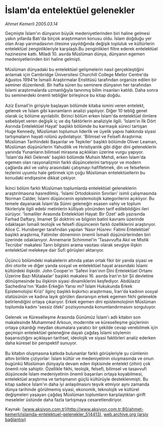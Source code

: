 # İslam'da entelektüel gelenekler

*Ahmet Kemerli 2005.03.14*

<div class="pNewsDetailMainContent ctx_content" itemprop="articleBody">
 Geçmişte İslam'ın dünyanın büyük medeniyetlerinden biri haline gelmesi yakın yıllarda Batı'da birçok araştırmanın konusu oldu. İslam doğduğu yer olan Arap yarımadasının ötesine yayıldığında değişik topluluk ve kültürlerin entelektüel zenginlikleriyle karşılaştı.Bu zenginlikleri filtre ederek entelektüel hazinesine kattı. Miladi 10. asırda Müslüman dünya, dünyanın egemen medeniyetlerinden biri haline gelmişti.
 <br/>
 <br/>
 Müslüman dünyadaki bu entelektüel gelişmelerin nasıl gerçekleştiğini anlamak için Cambridge Üniversitesi Churchill College Mellor Centre'da Ağustos 1994'te İsmaili Araştırmalar Enstitüsü tarafından organize edilen bir seminer düzenlendi. Bir hafta süren bu seminere dünyanın her tarafından İslami araştırmalarda uzmanlığıyla tanınmış bilim insanları katıldı. Daha sonra bu seminerdeki önemli tebliğler birleşince bu kitap doğdu.
 <br/>
 <br/>
 Aziz Esmail'in girişiyle başlayan bölümde kitaba ismini veren entelekt, gelenek ve İslam gibi kavramların analizi yapılıyor. Diğer 10 tebliğ genel olarak üç bölüme ayrılabilir. Birinci bölüm erken İslam'da entelektüel ilimlere sebebiyet veren değişik iç ve dış faktörlerin analiziyle ilgili. 'İslam'ın İlk Dört Asrında Entelektüel Hayat' başlıklı bölümde bu karmaşık süreci tartışan Huge Kennedy, Müslüman toplumun liderlik ve üyelik yapısı hakkında siyasi tartışmaların hayati rolünü aydınlatıyor. 'Bilimsel ve Felsefi Araştırma: Müslüman Tarihindeki Başarılar ve Tepkiler' başlıklı bölümde Oliver Leaman, Müslüman düşünürlerin Yahudilik ve Hıristiyanlık gibi diğer dini geleneklerin yanında Yunanların bilimsel mirasına açıklıkları üzerine vurgu yapıyor. 'İslam'da Akli Gelenek' başlıklı bölümde Muhsin Mehdi, erken İslam'da egemen olan rasyonalizmin farklı düşüncelerini tartışıyor ve modern çağlarda akıl ve vahiy arasındaki çatışmayı hafifletmek, din ve felsefenin tezlerini uyumlu hale getirmek için çoğu Müslüman entelektüellerin bu konudaki endişesine dikkat çekiyor.
 <br/>
 <br/>
 İkinci bölüm farklı Müslüman toplumlarda entelektüel geleneklerin araştırılmasına hasredilmiş. 'İslami Ortodoksinin Sınırları' isimli çalışmasında Norman Calder, İslami düşüncenin epistemolojik kategorilerini açıklıyor. Bu temele dayanarak İslam'da Sünni geleneğin esasen vahiy ve toplum fikirleriyle ilgili edebi metinlerin külliyatı yönünden tarif edilebildiğini ileri sürüyor. 'İsmaililer Arasında Entelektüel Hayat: Bir Özet' adlı yazısında Farhad Daftary, İmamet Şii doktrini ve bilginin batini kavramı üzerinde odaklaşan İsmaili teolojik ve felsefi düşüncenin farklı özelliklerini araştırıyor. Alice C. Hunsberger tarafından yapılan 'Nasır Hüsrev: Fatimi Entelektüel' başlıklı araştırma, Fatimiler döneminin önemli İsmaili düşünürlerinden biri üzerinde odaklanıyor. Annemarie Schimmel'in 'Tasavvufta Akıl ve Mistik Tecrübe' makalesi Tanrı bilgisini arama vasıtası olarak sevgiye ilişkin entelektüel melekeye dair Sufi görüşleri aktarıyor.
 <br/>
 <br/>
 Üçüncü bölümdeki makalelerin altında yatan ortak fikir bir yanda siyasi ve dini otorite ve diğer yanda sosyal ve entelektüel hayat arasındaki İslami kültürdeki ilişkidir. John Cooper'ın 'Safevi İran'ının Dini Entelektüel Ortamı Üzerine Bazı Mütalaalar' başlıklı makalesi 16. asırda İran'ın bir Şii devletine dönüşmesinde bu ilişkinin siyasi dinamiklerini keşfediyor. Abdülaziz Sachedina'nın 'Kadın Erkeğin Yarısı mı? İslam Hukukunda Erkek Epistemolojisi Krizi' ilginç başlıklı kışkırtıcı araştırması, İran'da kadının sosyal statüsünün ve kadına layık görülen davranışın erkek egemen fıkhi gelenekle belirlendiğini ortaya çıkarıyor. Erkek egemen dini epistemolojinin Müslüman toplumda kadını 'sessiz öteki' pozisyonunda konumlandırmasını sorguluyor.
 <br/>
 <br/>
 Gelenek ve Küreselleşme Arasında Günümüz İslam'ı adlı kitabın son makalesinde Muhammed Arkoun, modernite ve küreselleşme güçlerinin ortaya çıkardığı meydan okumalara yaratıcı bir şekilde cevap verebilmek için geçmişin entelektüel geleneğine dayalı çağdaş İslami söylemin başarısızlığını açıklayan tarihsel, ideolojik ve siyasi faktörleri analiz ederken daha küresel bir perspektif sunuyor.
 <br/>
 <br/>
 Bu kitabın oluşmasına katkıda bulunanlar farklı görüşleriyle şu cümlenin altını birlikte çiziyorlar: İslam kültür ve medeniyetinin oluşmasında ve onun bugünkü Müslüman dünyayla devam eden ilişkisinde entelekt (zihin) çok önemli role sahiptir. Özellikle fıkhi, teolojik, felsefi, bilimsel ve tasavvufi düşüncede İslam medeniyetinin önemli başarıları ortaya koyabilmesi, entelektüel araştırma ve tartışmanın güçlü kültürüyle desteklenmişti. Bu kitap sadece İslam'ın daha iyi anlaşılmasını teşvik etmiyor aynı zamanda dünya tarihinde görülmemiş siyasi, ekonomik, teknolojik ve kültürel değişmeleri yaşayan çağdaş Müslüman toplumların karşılaştıkları girift meseleler üstünde daha fazla tartışmaya cesaretlendiriyor.
 <br/>
</div>


Kaynak: [www.aksiyon.com.tr](http://www.aksiyon.com.tr:80/ahmet-kemerli/islamda-entelektuel-gelenekler_514413), [web.archive.org (arşiv bağlantısı)](http://web.archive.org/web/20151231211435/http://www.aksiyon.com.tr:80/ahmet-kemerli/islamda-entelektuel-gelenekler_514413)
